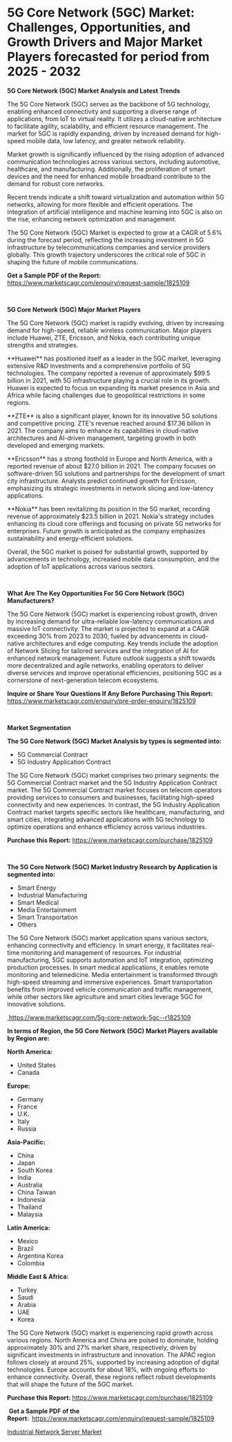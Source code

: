 <p><h1>5G Core Network (5GC) Market: Challenges, Opportunities, and Growth Drivers and Major Market Players forecasted for period from 2025 - 2032</h1></p><p><strong>5G Core Network (5GC) Market Analysis and Latest Trends</strong></p>
<p><p>The 5G Core Network (5GC) serves as the backbone of 5G technology, enabling enhanced connectivity and supporting a diverse range of applications, from IoT to virtual reality. It utilizes a cloud-native architecture to facilitate agility, scalability, and efficient resource management. The market for 5GC is rapidly expanding, driven by increased demand for high-speed mobile data, low latency, and greater network reliability.</p><p>Market growth is significantly influenced by the rising adoption of advanced communication technologies across various sectors, including automotive, healthcare, and manufacturing. Additionally, the proliferation of smart devices and the need for enhanced mobile broadband contribute to the demand for robust core networks. </p><p>Recent trends indicate a shift toward virtualization and automation within 5G networks, allowing for more flexible and efficient operations. The integration of artificial intelligence and machine learning into 5GC is also on the rise, enhancing network optimization and management.</p><p>The 5G Core Network (5GC) Market is expected to grow at a CAGR of 5.6% during the forecast period, reflecting the increasing investment in 5G infrastructure by telecommunications companies and service providers globally. This growth trajectory underscores the critical role of 5GC in shaping the future of mobile communications.</p></p>
<p><strong>Get a Sample PDF of the Report:&nbsp;</strong> <a href="https://www.marketscagr.com/enquiry/request-sample/1825109?utm_campaign=1999&utm_medium=2&utm_source=Github&utm_content=ia&utm_term=15022025&utm_id=5g-core-network-5gc">https://www.marketscagr.com/enquiry/request-sample/1825109</a></p>
<p>&nbsp;</p>
<p><strong>5G Core Network (5GC) Major Market Players</strong></p>
<p><p>The 5G Core Network (5GC) market is rapidly evolving, driven by increasing demand for high-speed, reliable wireless communication. Major players include Huawei, ZTE, Ericsson, and Nokia, each contributing unique strengths and strategies.</p><p>**Huawei** has positioned itself as a leader in the 5GC market, leveraging extensive R&D investments and a comprehensive portfolio of 5G technologies. The company reported a revenue of approximately $99.5 billion in 2021, with 5G infrastructure playing a crucial role in its growth. Huawei is expected to focus on expanding its market presence in Asia and Africa while facing challenges due to geopolitical restrictions in some regions.</p><p>**ZTE** is also a significant player, known for its innovative 5G solutions and competitive pricing. ZTE's revenue reached around $17.36 billion in 2021. The company aims to enhance its capabilities in cloud-native architectures and AI-driven management, targeting growth in both developed and emerging markets.</p><p>**Ericsson** has a strong foothold in Europe and North America, with a reported revenue of about $27.0 billion in 2021. The company focuses on software-driven 5G solutions and partnerships for the development of smart city infrastructure. Analysts predict continued growth for Ericsson, emphasizing its strategic investments in network slicing and low-latency applications.</p><p>**Nokia** has been revitalizing its position in the 5G market, recording revenue of approximately $23.5 billion in 2021. Nokia's strategy includes enhancing its cloud core offerings and focusing on private 5G networks for enterprises. Future growth is anticipated as the company emphasizes sustainability and energy-efficient solutions.</p><p>Overall, the 5GC market is poised for substantial growth, supported by advancements in technology, increased mobile data consumption, and the adoption of IoT applications across various sectors.</p></p>
<p>&nbsp;</p>
<p><strong>What Are The Key Opportunities For 5G Core Network (5GC) Manufacturers?</strong></p>
<p><p>The 5G Core Network (5GC) market is experiencing robust growth, driven by increasing demand for ultra-reliable low-latency communications and massive IoT connectivity. The market is projected to expand at a CAGR exceeding 30% from 2023 to 2030, fueled by advancements in cloud-native architectures and edge computing. Key trends include the adoption of Network Slicing for tailored services and the integration of AI for enhanced network management. Future outlook suggests a shift towards more decentralized and agile networks, enabling operators to deliver diverse services and improve operational efficiencies, positioning 5GC as a cornerstone of next-generation telecom ecosystems.</p></p>
<p><strong>Inquire or Share Your Questions If Any Before Purchasing This Report:</strong> <a href="https://www.marketscagr.com/enquiry/pre-order-enquiry/1825109?utm_campaign=1999&utm_medium=2&utm_source=Github&utm_content=ia&utm_term=15022025&utm_id=5g-core-network-5gc">https://www.marketscagr.com/enquiry/pre-order-enquiry/1825109</a></p>
<p>&nbsp;</p>
<p><strong>Market Segmentation</strong></p>
<p><strong>The 5G Core Network (5GC) Market Analysis by types is segmented into:</strong></p>
<p><ul><li>5G Commercial Contract</li><li>5G Industry Application Contract</li></ul></p>
<p><p>The 5G Core Network (5GC) market comprises two primary segments: the 5G Commercial Contract market and the 5G Industry Application Contract market. The 5G Commercial Contract market focuses on telecom operators providing services to consumers and businesses, facilitating high-speed connectivity and new experiences. In contrast, the 5G Industry Application Contract market targets specific sectors like healthcare, manufacturing, and smart cities, integrating advanced applications with 5G technology to optimize operations and enhance efficiency across various industries.</p></p>
<p><strong>Purchase this Report:&nbsp;</strong><a href="https://www.marketscagr.com/purchase/1825109?utm_campaign=1999&utm_medium=2&utm_source=Github&utm_content=ia&utm_term=15022025&utm_id=5g-core-network-5gc">https://www.marketscagr.com/purchase/1825109</a></p>
<p>&nbsp;</p>
<p><strong>The 5G Core Network (5GC) Market Industry Research by Application is segmented into:</strong></p>
<p><ul><li>Smart Energy</li><li>Industrial Manufacturing</li><li>Smart Medical</li><li>Media Entertainment</li><li>Smart Transportation</li><li>Others</li></ul></p>
<p><p>The 5G Core Network (5GC) market application spans various sectors, enhancing connectivity and efficiency. In smart energy, it facilitates real-time monitoring and management of resources. For industrial manufacturing, 5GC supports automation and IoT integration, optimizing production processes. In smart medical applications, it enables remote monitoring and telemedicine. Media entertainment is transformed through high-speed streaming and immersive experiences. Smart transportation benefits from improved vehicle communication and traffic management, while other sectors like agriculture and smart cities leverage 5GC for innovative solutions.</p></p>
<p><a href="https://www.marketscagr.com/5g-core-network-5gc--r1825109?utm_campaign=1999&utm_medium=2&utm_source=Github&utm_content=ia&utm_term=15022025&utm_id=5g-core-network-5gc">&nbsp;https://www.marketscagr.com/5g-core-network-5gc--r1825109</a></p>
<p><strong>In terms of Region, the 5G Core Network (5GC) Market Players available by Region are:</strong></p>
<p>
    <p> <strong> North America: </strong>
        <ul>
            <li>United States</li>
            <li>Canada</li>
        </ul>
        </p> 
    <p> <strong> Europe: </strong>
        <ul>
            <li>Germany</li>
            <li>France</li>
            <li>U.K.</li>
            <li>Italy</li>
            <li>Russia</li>
        </ul>
        </p> 
    <p> <strong> Asia-Pacific: </strong>
        <ul>
            <li>China</li>
            <li>Japan</li>
            <li>South Korea</li>
            <li>India</li>
            <li>Australia</li>
            <li>China Taiwan</li>
            <li>Indonesia</li>
            <li>Thailand</li>
            <li>Malaysia</li>
        </ul>
        </p> 
    <p> <strong> Latin America: </strong>
        <ul>
            <li>Mexico</li>
            <li>Brazil</li>
            <li>Argentina Korea</li>
            <li>Colombia</li>
        </ul>
        </p> 
    <p> <strong> Middle East & Africa: </strong>
        <ul>
            <li>Turkey</li>
            <li>Saudi</li>
            <li>Arabia</li>
            <li>UAE</li>
            <li>Korea</li>
        </ul>
    </p>
    </p>
<p><p>The 5G Core Network (5GC) market is experiencing rapid growth across various regions. North America and China are poised to dominate, holding approximately 30% and 27% market share, respectively, driven by significant investments in infrastructure and innovation. The APAC region follows closely at around 25%, supported by increasing adoption of digital technologies. Europe accounts for about 18%, with ongoing efforts to enhance connectivity. Overall, these regions reflect robust developments that will shape the future of the 5GC market.</p></p>
<p><strong>Purchase this Report: </strong><a href="https://www.marketscagr.com/purchase/1825109?utm_campaign=1999&utm_medium=2&utm_source=Github&utm_content=ia&utm_term=15022025&utm_id=5g-core-network-5gc">https://www.marketscagr.com/purchase/1825109</a></p>
<p>&nbsp;<strong>Get a Sample PDF of the Report:&nbsp;&nbsp;</strong><a href="https://www.marketscagr.com/enquiry/request-sample/1825109?utm_campaign=1999&utm_medium=2&utm_source=Github&utm_content=ia&utm_term=15022025&utm_id=5g-core-network-5gc">https://www.marketscagr.com/enquiry/request-sample/1825109</a></p>
<p><strong></strong></p>
<p><p><a href="https://github.com/tamvrosiya/Market-Research-Report-List-6/blob/main/industrial-network-server-market.md?utm_campaign=1999&utm_medium=2&utm_source=Github&utm_content=ia&utm_term=15022025&utm_id=5g-core-network-5gc">Industrial Network Server Market</a></p></p>